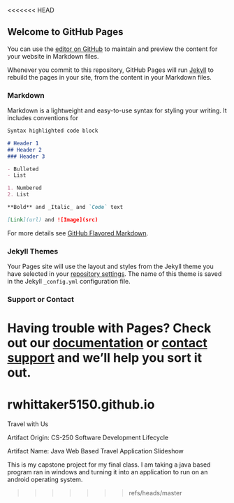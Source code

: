 <<<<<<< HEAD
## Welcome to GitHub Pages

You can use the [editor on GitHub](https://github.com/rwhittaker5150/rwhittaker5150.github.io/edit/master/README.md) to maintain and preview the content for your website in Markdown files.

Whenever you commit to this repository, GitHub Pages will run [Jekyll](https://jekyllrb.com/) to rebuild the pages in your site, from the content in your Markdown files.

### Markdown

Markdown is a lightweight and easy-to-use syntax for styling your writing. It includes conventions for

```markdown
Syntax highlighted code block

# Header 1
## Header 2
### Header 3

- Bulleted
- List

1. Numbered
2. List

**Bold** and _Italic_ and `Code` text

[Link](url) and ![Image](src)
```

For more details see [GitHub Flavored Markdown](https://guides.github.com/features/mastering-markdown/).

### Jekyll Themes

Your Pages site will use the layout and styles from the Jekyll theme you have selected in your [repository settings](https://github.com/rwhittaker5150/rwhittaker5150.github.io/settings). The name of this theme is saved in the Jekyll `_config.yml` configuration file.

### Support or Contact

Having trouble with Pages? Check out our [documentation](https://help.github.com/categories/github-pages-basics/) or [contact support](https://github.com/contact) and we’ll help you sort it out.
=======
# rwhittaker5150.github.io
Travel with Us

Artifact Origin: 	CS-250 Software Development Lifecycle

Artifact Name:	Java Web Based Travel Application Slideshow

This is my capstone project for my final class.  I am taking a java based program ran in windows and turning it into an application to run on an android operating system.

>>>>>>> refs/heads/master
